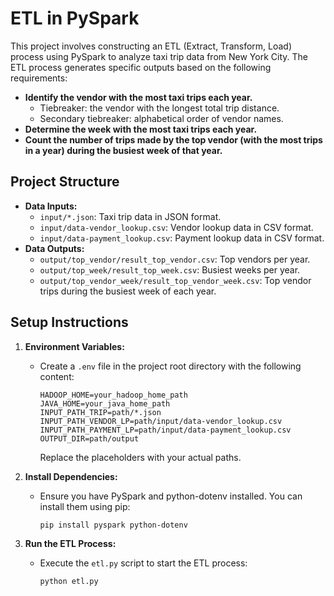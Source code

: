 # ETL in PySpark

This project involves constructing an ETL (Extract, Transform, Load) process using PySpark to analyze taxi trip data from New York City. The ETL process generates specific outputs based on the following requirements:

- **Identify the vendor with the most taxi trips each year.**
  - Tiebreaker: the vendor with the longest total trip distance.
  - Secondary tiebreaker: alphabetical order of vendor names.
- **Determine the week with the most taxi trips each year.**
- **Count the number of trips made by the top vendor (with the most trips in a year) during the busiest week of that year.**

## Project Structure

- **Data Inputs:**
  - `input/*.json`: Taxi trip data in JSON format.
  - `input/data-vendor_lookup.csv`: Vendor lookup data in CSV format.
  - `input/data-payment_lookup.csv`: Payment lookup data in CSV format.
- **Data Outputs:**
  - `output/top_vendor/result_top_vendor.csv`: Top vendors per year.
  - `output/top_week/result_top_week.csv`: Busiest weeks per year.
  - `output/top_vendor_week/result_top_vendor_week.csv`: Top vendor trips during the busiest week of each year.

## Setup Instructions

1. **Environment Variables:**
   - Create a `.env` file in the project root directory with the following content:
     ```env
     HADOOP_HOME=your_hadoop_home_path
     JAVA_HOME=your_java_home_path
     INPUT_PATH_TRIP=path/*.json
     INPUT_PATH_VENDOR_LP=path/input/data-vendor_lookup.csv
     INPUT_PATH_PAYMENT_LP=path/input/data-payment_lookup.csv
     OUTPUT_DIR=path/output
     ```
     Replace the placeholders with your actual paths.

2. **Install Dependencies:**
   - Ensure you have PySpark and python-dotenv installed. You can install them using pip:
     ```sh
     pip install pyspark python-dotenv
     ```

3. **Run the ETL Process:**
   - Execute the `etl.py` script to start the ETL process:
     ```sh
     python etl.py
     ```
